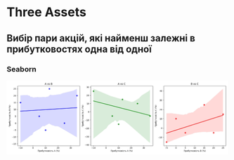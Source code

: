 # Three Assets

## Вибір пари акцій, які найменш залежні в прибутковостях одна від одної

### Seaborn

![Three Assets](https://raw.githubusercontent.com/AnatoliiNovyk/PersonalAssistant/refs/heads/main/three-assets.webp "Three Assets")
